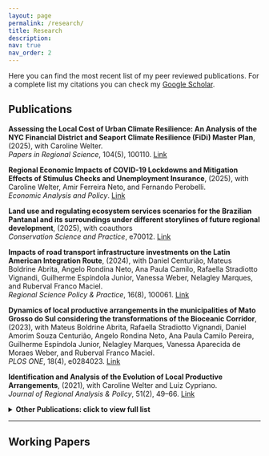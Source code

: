 ```yaml
---
layout: page
permalink: /research/
title: Research
description: 
nav: true
nav_order: 2
---
```


Here you can find the most recent list of my peer reviewed publications. For a complete list my citations you can check my <a href='https://scholar.google.com/citations?user=g-H-RbMAAAAJ&hl=en'>Google Scholar</a>.


## Publications

**Assessing the Local Cost of Urban Climate Resilience: An Analysis of the NYC Financial District and Seaport Climate Resilience (FiDi) Master Plan**, (2025), with Caroline Welter.  
  *Papers in Regional Science*, 104(5), 100110. [Link](https://doi.org/10.1016/j.pirs.2025.100110)

**Regional Economic Impacts of COVID-19 Lockdowns and Mitigation Effects of Stimulus Checks and Unemployment Insurance**, (2025), with Caroline Welter, Amir Ferreira Neto, and Fernando Perobelli.  
  *Economic Analysis and Policy*. [Link](https://doi.org/10.1016/j.eap.2025.08.029)

**Land use and regulating ecosystem services scenarios for the Brazilian Pantanal and its surroundings under different storylines of future regional development**, (2025), with coauthors  
  *Conservation Science and Practice*, e70012. [Link](https://doi.org/10.1111/csp2.70012)

**Impacts of road transport infrastructure investments on the Latin American Integration Route**, (2024), with Daniel Centurião, Mateus Boldrine Abrita, Angelo Rondina Neto, Ana Paula Camilo, Rafaella Stradiotto Vignandi, Guilherme Espíndola Junior, Vanessa Weber, Nelagley Marques, and Ruberval Franco Maciel.  
  *Regional Science Policy & Practice*, 16(8), 100061. [Link](https://doi.org/10.1016/j.rspp.2024.100061)

**Dynamics of local productive arrangements in the municipalities of Mato Grosso do Sul considering the transformations of the Bioceanic Corridor**, (2023), with Mateus Boldrine Abrita, Rafaella Stradiotto Vignandi, Daniel Amorim Souza Centurião, Angelo Rondina Neto, Ana Paula Camilo Pereira, Guilherme Espíndola Junior, Nelagley Marques, Vanessa Aparecida de Moraes Weber, and Ruberval Franco Maciel.  
  *PLOS ONE*, 18(4), e0284023. [Link](https://doi.org/10.1371/journal.pone.0284023)

**Identification and Analysis of the Evolution of Local Productive Arrangements**, (2021), with Caroline Welter and Luiz Cypriano.  
  *Journal of Regional Analysis & Policy*, 51(2), 49–66. [Link](https://jrip.scholasticahq.com/article/18918)

<details>
  <summary><strong>Other Publications: click to view full list</strong></summary>

{% bibliography
   --file papers
   --query @*[language=pt]
   --group_by year
   --group_order descending
   --details false
   --template bib_compact
%}

</details>


---

## Working Papers